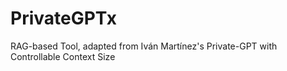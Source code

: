 # PrivateGPTx
RAG-based Tool, adapted from Iván Martínez's Private-GPT with Controllable Context Size
